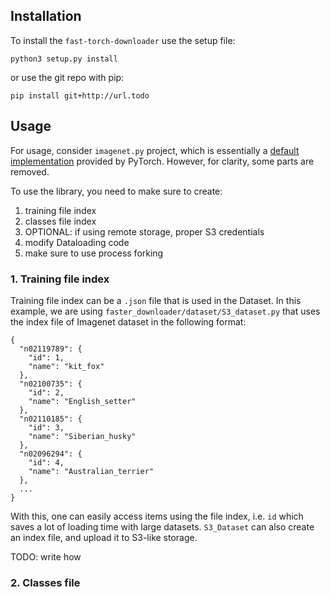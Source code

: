 ## Installation

To install the `fast-torch-downloader` use the setup file:

```
python3 setup.py install
```

or use the git repo with pip:

```
pip install git+http://url.todo
```

## Usage

For usage, consider `imagenet.py` project, which is essentially a [default implementation](https://github.com/pytorch/examples/blob/master/imagenet/main.py) provided by PyTorch. However, for clarity, some parts are removed. 

To use the library, you need to make sure to create:

1) training file index 
2) classes file index
3) OPTIONAL: if using remote storage, proper S3 credentials
4) modify Dataloading code
5) make sure to use process forking 

### 1. Training file index

Training file index can be a `.json` file that is used in the Dataset. In this example, we are using `faster_downloader/dataset/S3_dataset.py` that uses the index file of Imagenet dataset in the following format:

```
{
  "n02119789": {
    "id": 1,
    "name": "kit_fox"
  },
  "n02100735": {
    "id": 2,
    "name": "English_setter"
  },
  "n02110185": {
    "id": 3,
    "name": "Siberian_husky"
  },
  "n02096294": {
    "id": 4,
    "name": "Australian_terrier"
  },
  ...
}
```

With this, one can easily access items using the file index, i.e. `id` which saves a lot of loading time with large datasets. 
`S3_Dataset` can also create an index file, and upload it to S3-like storage.  

TODO: write how 

### 2. Classes file 